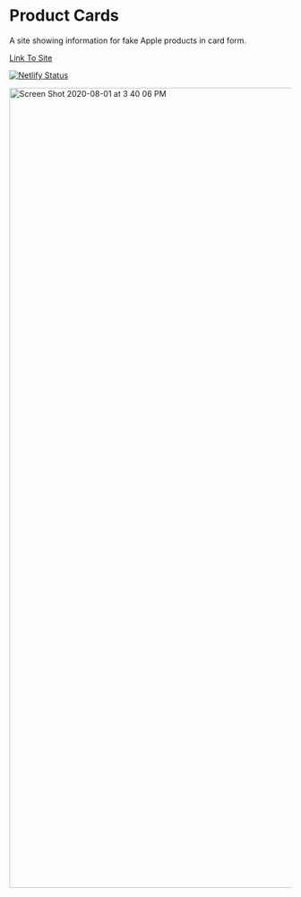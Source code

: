 # Product Cards

A site showing information for fake Apple products in card form.

<a href="https://smudick-product-cards.netlify.app/">Link To Site</a>

[![Netlify Status](https://api.netlify.com/api/v1/badges/0a48f703-f691-43b5-9ed5-5efb647051cd/deploy-status)](https://app.netlify.com/sites/smudick-product-cards/deploys)

<img width="1427" alt="Screen Shot 2020-08-01 at 3 40 06 PM" src="https://user-images.githubusercontent.com/65687019/89110129-52f9fe00-d40d-11ea-9f2b-60f31f536da1.png">
